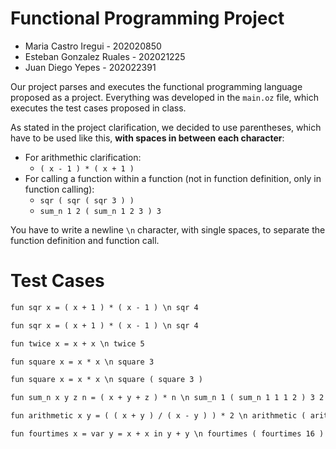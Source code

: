 # Functional Programming Project

- Maria Castro Iregui - 202020850 
- Esteban Gonzalez Ruales - 202021225
- Juan Diego Yepes - 202022391

Our project parses and executes the functional programming language proposed as a project. Everything was developed in the `main.oz` file, which executes the test cases proposed in class. 

As stated in the project clarification, we decided to use parentheses, which have to be used like this, **with spaces in between each character**:

- For arithmethic clarification: 
    - `( x - 1 ) * ( x + 1 )`
- For calling a function within a function (not in function definition, only in function calling): 
    - `sqr ( sqr ( sqr 3 ) )`
    - `sum_n 1 2 ( sum_n 1 2 3 ) 3`

You have to write a newline `\n` character, with single spaces, to separate the function definition and function call.

# Test Cases

```txt
fun sqr x = ( x + 1 ) * ( x - 1 ) \n sqr 4
```

```txt
fun sqr x = ( x + 1 ) * ( x - 1 ) \n sqr 4
```

```txt
fun twice x = x + x \n twice 5
```

```txt
fun square x = x * x \n square 3
```

```txt
fun square x = x * x \n square ( square 3 )
```

```txt
fun sum_n x y z n = ( x + y + z ) * n \n sum_n 1 ( sum_n 1 1 1 2 ) 3 2
```

```txt
fun arithmetic x y = ( ( x + y ) / ( x - y ) ) * 2 \n arithmetic ( arithmetic 5 6 ) ( arithmetic 2 11 )
```

```txt
fun fourtimes x = var y = x + x in y + y \n fourtimes ( fourtimes 16 )
```

